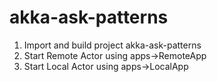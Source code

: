 # akka-ask-patterns

1. Import and build project akka-ask-patterns
2. Start Remote Actor using 
    apps->RemoteApp
3. Start Local Actor using
    apps->LocalApp
